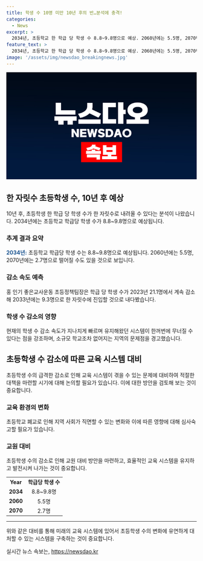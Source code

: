 ```yaml
---
title: 학생 수 10명 미만 10년 후의 반…분석에 충격!
categories:
  - News
excerpt: >
  2034년, 초등학교 한 학급 당 학생 수 8.8~9.8명으로 예상. 2060년에는 5.5명, 2070년에는 2.7명으로 추산. 더불어민주당 및 조국혁신당 의원과의 공동 주최 저출생 위기탈출, 교육개혁포럼에서 발표된 내용. 통계청의 학령인구 추계를 기반으로, 학생 수 감소로 인한 시스템 충격이 우려되며, 이로 인한 소규모 학교 폐교로 마을의 위기도 우려됨.
feature_text: >
  2034년, 초등학교 한 학급 당 학생 수 8.8~9.8명으로 예상. 2060년에는 5.5명, 2070년에는 2.7명으로 추산. 더불어민주당 및 조국혁신당 의원과의 공동 주최 저출생 위기탈출, 교육개혁포럼에서 발표된 내용. 통계청의 학령인구 추계를 기반으로, 학생 수 감소로 인한 시스템 충격이 우려되며, 이로 인한 소규모 학교 폐교로 마을의 위기도 우려됨.
image: '/assets/img/newsdao_breakingnews.jpg'
---
```


<p><img src="/assets/img/newsdao_breakingnews.jpg" alt="ontimetimes 속보" /></p>

<h2 data-ke-size="size26">한 자릿수 초등학생 수, 10년 후 예상</h2>

<p data-ke-size="size16">10년 후, 초등학생 한 학급 당 학생 수가 한 자릿수로 내려올 수 있다는 분석이 나왔습니다. 2034년에는 초등학교 학급당 학생 수가 8.8~9.8명으로 예상됩니다.</p>

<h3><b>추계 결과 요약</b></h3>

<p data-ke-size="size16"><b><span style="color: #1a5490;">2034년:</span></b> 초등학교 학급당 학생 수는 8.8~9.8명으로 예상됩니다. 2060년에는 5.5명, 2070년에는 2.7명으로 떨어질 수도 있을 것으로 보입니다.</p>

<h3><b>감소 속도 예측</b></h3>

<p data-ke-size="size16">홍 인기 좋은교사운동 초등정책팀장은 학급 당 학생 수가 2023년 21.1명에서 계속 감소해 2033년에는 9.3명으로 한 자릿수에 진입할 것으로 내다봤습니다.</p>

<h3><b>학생 수 감소의 영향</b></h3>

<p data-ke-size="size16">현재의 학생 수 감소 속도가 지나치게 빠르며 유지해왔던 시스템이 한꺼번에 무너질 수 있다는 점을 강조하며, 소규모 학교조차 없어지는 지역의 문제점을 경고했습니다.</p>

<h2 data-ke-size="size26">초등학생 수 감소에 따른 교육 시스템 대비</h2>

<p data-ke-size="size16">초등학생 수의 급격한 감소로 인해 교육 시스템이 겪을 수 있는 문제에 대비하여 적절한 대책을 마련할 시기에 대해 논의할 필요가 있습니다. 이에 대한 방안을 검토해 보는 것이 중요합니다.</p>

<h3><b>교육 환경의 변화</b></h3>

<p data-ke-size="size16">초등학교 폐교로 인해 지역 사회가 직면할 수 있는 변화와 이에 따른 영향에 대해 심사숙고할 필요가 있습니다.</p>

<h3><b>교원 대비</b></h3>

<p data-ke-size="size16">초등학생 수의 감소로 인해 교원 대비 방안을 마련하고, 효율적인 교육 시스템을 유지하고 발전시켜 나가는 것이 중요합니다.</p>

<table style="width: 100%;" data-ke-size="size16">
    <tbody>
        <tr>
            <td style="text-align: center; height: 17px;"><b>Year</b></td>
            <td style="text-align: center; height: 17px;"><b>학급당 학생 수</b></td>
        </tr>
        <tr>
            <td style="text-align: center; height: 17px;"><b>2034</b></td>
            <td style="text-align: center; height: 17px;">8.8~9.8명</td>
        </tr>
        <tr>
            <td style="text-align: center; height: 17px;"><b>2060</b></td>
            <td style="text-align: center; height: 17px;">5.5명</td>
        </tr>
        <tr>
            <td style="text-align: center; height: 17px;"><b>2070</b></td>
            <td style="text-align: center; height: 17px;">2.7명</td>
        </tr>
    </tbody>
</table>

<hr>

<p data-ke-size="size16">위와 같은 대비를 통해 미래의 교육 시스템에 있어서 초등학생 수의 변화에 유연하게 대처할 수 있는 시스템을 구축하는 것이 중요합니다.</p>
실시간 뉴스 속보는, <a href="https://newsdao.kr" rel="dofollow">https://newsdao.kr</a>


